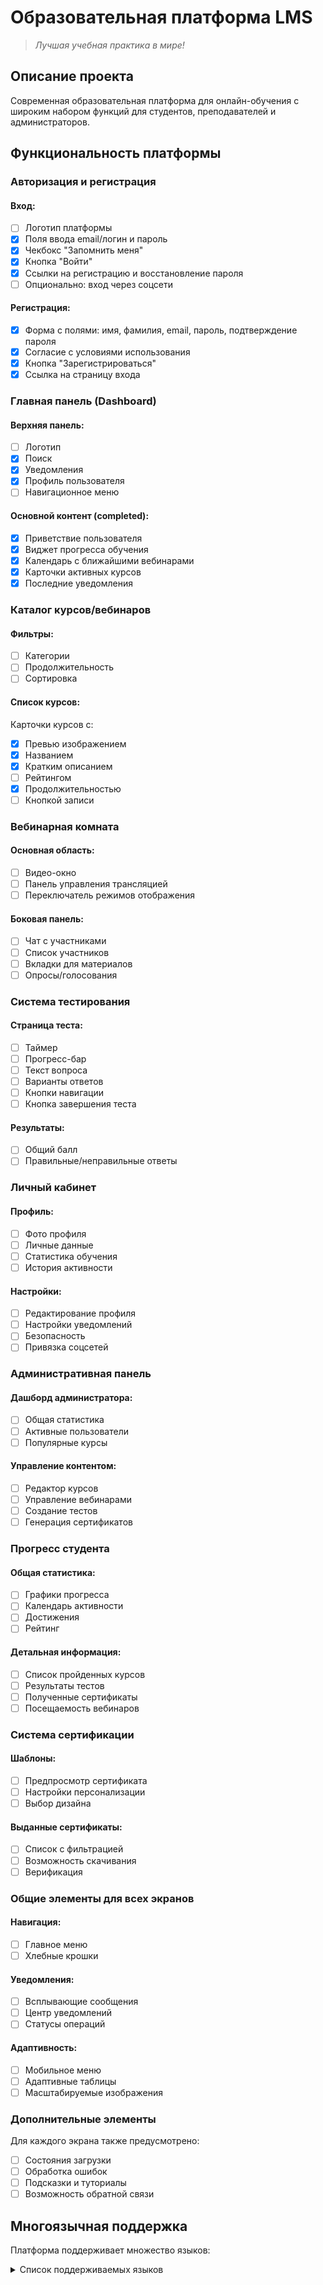 # Образовательная платформа LMS

> *Лучшая учебная практика в мире!*

## Описание проекта

Современная образовательная платформа для онлайн-обучения с широким набором функций для студентов, преподавателей и администраторов.

## Функциональность платформы

### Авторизация и регистрация

#### Вход:
- [ ] Логотип платформы
- [x] Поля ввода email/логин и пароль
- [x] Чекбокс "Запомнить меня"
- [x] Кнопка "Войти"
- [x] Ссылки на регистрацию и восстановление пароля
- [ ] Опционально: вход через соцсети

#### Регистрация:
- [x] Форма с полями: имя, фамилия, email, пароль, подтверждение пароля
- [x] Согласие с условиями использования
- [x] Кнопка "Зарегистрироваться"
- [x] Ссылка на страницу входа

### Главная панель (Dashboard)

#### Верхняя панель:
- [ ] Логотип
- [x] Поиск
- [x] Уведомления
- [x] Профиль пользователя
- [ ] Навигационное меню

#### Основной контент (completed):
- [x] Приветствие пользователя
- [x] Виджет прогресса обучения
- [x] Календарь с ближайшими вебинарами
- [x] Карточки активных курсов
- [x] Последние уведомления

### Каталог курсов/вебинаров

#### Фильтры:
- [ ] Категории
- [ ] Продолжительность
- [ ] Сортировка

#### Список курсов:
Карточки курсов с:
- [x] Превью изображением
- [x] Названием
- [x] Кратким описанием
- [ ] Рейтингом
- [x] Продолжительностью
- [ ] Кнопкой записи

### Вебинарная комната

#### Основная область:
- [ ] Видео-окно
- [ ] Панель управления трансляцией
- [ ] Переключатель режимов отображения

#### Боковая панель:
- [ ] Чат с участниками
- [ ] Список участников
- [ ] Вкладки для материалов
- [ ] Опросы/голосования

### Система тестирования

#### Страница теста:
- [ ] Таймер
- [ ] Прогресс-бар
- [ ] Текст вопроса
- [ ] Варианты ответов
- [ ] Кнопки навигации
- [ ] Кнопка завершения теста

#### Результаты:
- [ ] Общий балл
- [ ] Правильные/неправильные ответы

### Личный кабинет

#### Профиль:
- [ ] Фото профиля
- [ ] Личные данные
- [ ] Статистика обучения
- [ ] История активности

#### Настройки:
- [ ] Редактирование профиля
- [ ] Настройки уведомлений
- [ ] Безопасность
- [ ] Привязка соцсетей

### Административная панель

#### Дашборд администратора:
- [ ] Общая статистика
- [ ] Активные пользователи
- [ ] Популярные курсы

#### Управление контентом:
- [ ] Редактор курсов
- [ ] Управление вебинарами
- [ ] Создание тестов
- [ ] Генерация сертификатов

### Прогресс студента

#### Общая статистика:
- [ ] Графики прогресса
- [ ] Календарь активности
- [ ] Достижения
- [ ] Рейтинг

#### Детальная информация:
- [ ] Список пройденных курсов
- [ ] Результаты тестов
- [ ] Полученные сертификаты
- [ ] Посещаемость вебинаров

### Система сертификации

#### Шаблоны:
- [ ] Предпросмотр сертификата
- [ ] Настройки персонализации
- [ ] Выбор дизайна

#### Выданные сертификаты:
- [ ] Список с фильтрацией
- [ ] Возможность скачивания
- [ ] Верификация

### Общие элементы для всех экранов

#### Навигация:
- [ ] Главное меню
- [ ] Хлебные крошки

#### Уведомления:
- [ ] Всплывающие сообщения
- [ ] Центр уведомлений
- [ ] Статусы операций

#### Адаптивность:
- [ ] Мобильное меню
- [ ] Адаптивные таблицы
- [ ] Масштабируемые изображения

### Дополнительные элементы

Для каждого экрана также предусмотрено:
- [ ] Состояния загрузки
- [ ] Обработка ошибок
- [ ] Подсказки и туториалы
- [ ] Возможность обратной связи

## Многоязычная поддержка

Платформа поддерживает множество языков:

<details>
<summary>Список поддерживаемых языков</summary>

- أفضل ممارسة تعليمية على مستوى العالم
- 世界上最好的教育实践!!
- दुनिया में सर्वश्रेष्ठ शैक्षिक अभ्यास!!
- বিশ্বের সেরা শিক্ষাগত অনুশীলন!!
- دنیا کی بہترین تعلیمی مشق!!
- 世界最高の教育実践!!
- 세계 최고의 교육 실천!!
- Найкраща освітня практика у світі!!
- Η καλύτερη εκπαιδευτική πρακτική στον κόσμο!!
- Աշխարհի լավագույն կրթական պրակտիկան!!
- მსოფლიოს საუკეთესო საგანმანათლებლო პრაქტიკა!!
- הפרקטיקה החינוכית הטובה ביותר בעולם!!
- แนวปฏิบัติทางการศึกษาที่ดีที่สุดในโลก!!
- ការអនុវត្តអប់រំដ៏ល្អបំផុតនៅលើពិភពលោក!!
- འཛམ་གླིང་གི་སློབ་གསོའི་ལག་ལེན་ཡག་ཤོས!!
- ကမ္ဘာ့အကောင်းဆုံးပညာရေးလေ့ကျင့်မှု!!
- በዓለም ውስጥ ከሚገኙ አስተማሪያን ልምምድ!!
- ලෝකයේ හොඳම අධ්යාපනික පරිචය!!
- உலகின் சிறந்த கல்வி நடைமுறை!!
- ಪ್ರಪಂಚದ ಅತ್ಯುತ್ತಮ ಶೈಕ್ಷಣಿಕ ಅಭ್ಯಾಸ!!
- ప్రపంచంలో ఉత్తమ విద్యాపర అభ్యాసం!!
- ലോകത്തിലെ ഏറ്റവും മികച്ച വിദ്യാഭ്യാസ പരിപാടി!!
</details>